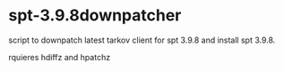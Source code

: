 # spt-3.9.8downpatcher
script to downpatch latest tarkov client for spt 3.9.8 and install spt 3.9.8.

rquieres hdiffz and hpatchz

